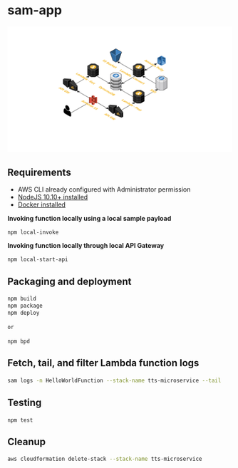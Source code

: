 # sam-app

![cloudcraft](TTP.png)

## Requirements

* AWS CLI already configured with Administrator permission
* [NodeJS 10.10+ installed](https://nodejs.org/en/download/releases/)
* [Docker installed](https://www.docker.com/community-edition)


**Invoking function locally using a local sample payload**
```
npm local-invoke
```
 
**Invoking function locally through local API Gateway**

```
npm local-start-api
```

## Packaging and deployment

```
npm build
npm package
npm deploy

or

npm bpd
```

## Fetch, tail, and filter Lambda function logs

```bash
sam logs -n HelloWorldFunction --stack-name tts-microservice --tail
```
## Testing

```
npm test
```

## Cleanup

```bash
aws cloudformation delete-stack --stack-name tts-microservice
```
